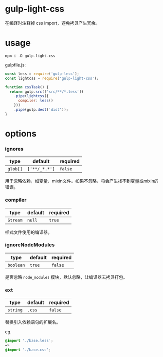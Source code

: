 # gulp-light-css
在编译时注释掉 css import，避免拷贝产生冗余。

# usage
```
npm i -D gulp-light-css
```
gulpfile.js:
```js
const less = require('gulp-less');
const lightcss = require('gulp-light-css');

function cssTask() {
  return gulp.src(['src/**/*.less'])
    .pipe(lightcss({
      compiler: less()
    }))
    .pipe(gulp.dest('dist'));
}
```

# options
### ignores
type | default |required
--|--|--
`glob[]`|`['**/_*.*']`| `false`
用于忽略依赖，如变量、mixin文件。如果不忽略，将会产生找不到变量或mixin的错误。

### compiler
type | default |required
--|--|--
`Stream`|`null`| `true`

样式文件使用的编译器。

### ignoreNodeModules
type | default |required
--|--|--
`boolean`|`true`| `false`

是否忽略 `node_modules` 模块，默认忽略，让编译器去拷贝打包。


### ext
type | default |required
--|--|--
`string`|`.css`| `false`

替换引入依赖语句的扩展名。

eg.
```css
@import './base.less';
=>
@import './base.css';
```
